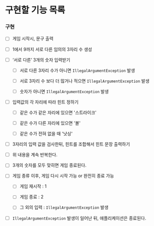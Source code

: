 # 구현할 기능 목록

### 구현
- [ ]  게임 시작시, 문구 출력


- [ ]  1에서 9까지 서로 다른 임의의 3자리 수 생성


- [ ]  ‘서로 다른’ 3개의 숫자 입력받기
    - [ ] 서로 다른 3자리 수가 아니면 `IllegalArgumentException` 발생
    - [ ] 서로 3자리 수 보다 더 많거나 적으면 `IllegalArgumentException` 발생
    - [ ] 숫자가 아니면 `IllegalArgumentException` 발생
   

- [ ]  입력값의 각 자리에 따라 힌트 정하기
    - [ ]  같은 수가 같은 자리에 있으면 '스트라이크'
    - [ ]  같은 수가 다른 자리에 있으면 '볼'
    - [ ]  같은 수가 전혀 없을 때 '낫싱'


- [ ] 3자리의 입력 값을 검사한뒤, 힌트를 조합해서 힌트 문장 출력하기


- [ ] 위 내용을 계속 반복한다.


- [ ]  3개의 숫자를 모두 맞히면 게임 종료된다.



- [ ]  게임 종류 이후, 게임 다시 시작 가능 or 완전히 종료 가능
    - [ ] 게임 재시작 : 1
    - [ ] 게임 종료 : 2
    - [ ] 그 외의 입력 : `IllegalArgumentException` 발생



- [ ] `IllegalArgumentException` 발생이 일어난 뒤, 애플리케이션은 종료된다.


